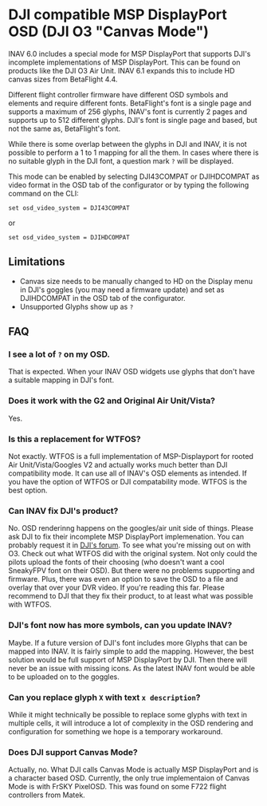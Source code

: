# DJI compatible MSP DisplayPort OSD (DJI O3 "Canvas Mode")

INAV 6.0 includes a special mode for MSP DisplayPort that supports DJI's incomplete implementations of MSP DisplayPort. This can be found on products like the DJI O3 Air Unit. INAV 6.1 expands this to include HD canvas sizes from BetaFlight 4.4.

Different flight controller firmware have different OSD symbols and elements and require different fonts. BetaFlight's font is a single page and supports a maximum of 256 glyphs, INAV's font is currently 2 pages and supports up to 512 different glyphs. DJI's font is single page and based, but not the same as, BetaFlight's font.

While there is some overlap between the glyphs in DJI and INAV, it is not possible to perform a 1 to 1 mapping for all the them. In cases where there is no suitable glyph in the DJI font, a question mark `?` will be displayed.

This mode can be enabled by selecting DJI43COMPAT or DJIHDCOMPAT as video format in the OSD tab of the configurator or by typing the following command on the CLI:

`set osd_video_system = DJI43COMPAT`

or

`set osd_video_system = DJIHDCOMPAT`

## Limitations

* Canvas size needs to be manually changed to HD on the Display menu in DJI's goggles (you may need a firmware update) and set as DJIHDCOMPAT in the OSD tab of the configurator.
* Unsupported Glyphs show up as `?`

## FAQ

### I see a lot of `?` on my OSD.

That is expected. When your INAV OSD widgets use glyphs that don't have a suitable mapping in DJI's font.

### Does it work with the G2 and Original Air Unit/Vista?

Yes.

### Is this a replacement for WTFOS?

Not exactly. WTFOS is a full implementation of MSP-Displayport for rooted Air Unit/Vista/Googles V2 and actually works much better than DJI compatibility mode. It can use all of INAV's OSD elements as intended. If you have the option of WTFOS or DJI compatability mode. WTFOS is the best option.

### Can INAV fix DJI's product?

No. OSD renderinng happens on the googles/air unit side of things. Please ask DJI to fix their incomplete MSP DisplayPort implemenation. You can probably request it in [DJI's forum](https://forum.dji.com/forum.php?mod=forumdisplay&fid=129&filter=typeid&typeid=767). To see what you're missing out on with O3. Check out what WTFOS did with the original system. Not only could the pilots upload the fonts of their choosing (who doesn't want a cool SneakyFPV font on their OSD). But there were no problems supporting and firmware. Plus, there was even an option to save the OSD to a file and overlay that over your DVR video. If you're reading this far. Please recommend to DJI that they fix their product, to at least what was possible with WTFOS.

### DJI's font now has more symbols, can you update INAV?

Maybe. If a future version of DJI's font includes more Glyphs that can be mapped into INAV. It is fairly simple to add the mapping. However, the best solution would be full support of MSP DisplayPort by DJI. Then there will never be an issue with missing icons. As the latest INAV font would be able to be uploaded on to the goggles.

### Can you replace glyph `X` with text `x description`?

While it might technically be possible to replace some glyphs with text in multiple cells, it will introduce a lot of complexity in the OSD rendering and configuration for something we hope is a temporary workaround.

### Does DJI support Canvas Mode?

Actually, no. What DJI calls Canvas Mode is actually MSP DisplayPort and is a character based OSD. Currently, the only true implementaion of Canvas Mode is with FrSKY PixelOSD. This was found on some F722 flight controllers from Matek.

